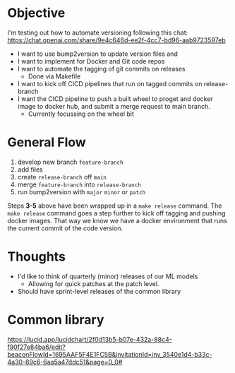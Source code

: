 # Objective
I'm testing out how to automate versioning following this chat:
https://chat.openai.com/share/9e4c646d-ee2f-4cc7-bd96-aab9723597eb

* I want to use bump2version to update version files and
* I want to implement for Docker and Git code repos
* I want to automate the tagging of git commits on releases
    - Done via Makefile
* I want to kick off CICD pipelines that run on tagged commits on release-branch
* I want the CICD pipeline to push a built wheel to proget and docker image to docker hub, and submit a merge request to main branch.
    - Currently focussing on the wheel bit


# General Flow

1. develop new branch `feature-branch`
2. add files
3. create `release-branch` off `main`
4. merge `feature-branch` into `release-branch`
5. run bump2version with `major` `minor` or `patch`

Steps **3-5** above have been wrapped up in a `make release` command.
The `make release` command goes a step further to kick off tagging and pushing
docker images. That way we know we have a docker environment that runs the current commit
of the code version.

# Thoughts
* I'd like to think of quarterly (minor) releases of our ML models
    - Allowing for quick patches at the patch level.
* Should have sprint-level releases of the common library

# Common library
https://lucid.app/lucidchart/2f0d13b5-b07e-432a-88c4-f90f27e84ba6/edit?beaconFlowId=1695AAF5F4E1FC5B&invitationId=inv_3540e1d4-b33c-4a30-89c6-6aa5a47ddc51&page=0_0#